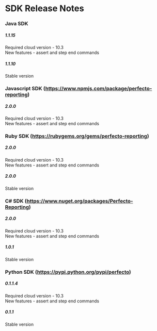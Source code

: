 SDK Release Notes
=============

### Java SDK
##### 1.1.15  
Required cloud version - 10.3  
New features - assert and step end commands  

##### 1.1.10  
Stable version

### Javascript SDK (https://www.npmjs.com/package/perfecto-reporting)
##### 2.0.0  
Required cloud version - 10.3  
New features - assert and step end commands  

### Ruby SDK (https://rubygems.org/gems/perfecto-reporting)
##### 2.0.0  
Required cloud version - 10.3  
New features - assert and step end commands  

##### 2.0.0  
Stable version  

### C# SDK (https://www.nuget.org/packages/Perfecto-Reporting)
##### 2.0.0  
Required cloud version - 10.3  
New features - assert and step end commands  

##### 1.0.1  
Stable version  

### Python SDK (https://pypi.python.org/pypi/perfecto)
##### 0.1.1.4  
Required cloud version - 10.3  
New features - assert and step end commands 

##### 0.1.1  
Stable version  

